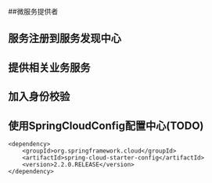 ##微服务提供者
## 服务注册到服务发现中心
## 提供相关业务服务
## 加入身份校验
## 使用SpringCloudConfig配置中心(TODO)
```$xslt
<dependency>
    <groupId>org.springframework.cloud</groupId>
    <artifactId>spring-cloud-starter-config</artifactId>
    <version>2.2.0.RELEASE</version>
</dependency>
```
